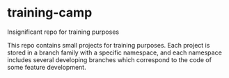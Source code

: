# training-camp
Insignificant repo for training purposes

This repo contains small projects for training purposes. Each project is stored in a branch family with a specific namespace, and each namespace includes several developing branches which correspond to the code of some feature development.